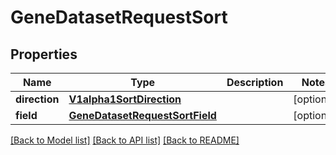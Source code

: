 # GeneDatasetRequestSort

## Properties
Name | Type | Description | Notes
------------ | ------------- | ------------- | -------------
**direction** | [**V1alpha1SortDirection**](V1alpha1SortDirection.md) |  | [optional] 
**field** | [**GeneDatasetRequestSortField**](GeneDatasetRequestSortField.md) |  | [optional] 

[[Back to Model list]](../README.md#documentation-for-models) [[Back to API list]](../README.md#documentation-for-api-endpoints) [[Back to README]](../README.md)


